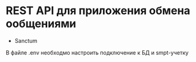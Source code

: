 # REST API для приложения обмена ообщениями
*  Sanctum

В файле .env необходмо настроить подключение к БД и smpt-учетку
